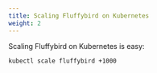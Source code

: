 ```yaml
---
title: Scaling Fluffybird on Kubernetes
weight: 2
---
```


Scaling Fluffybird on Kubernetes is easy:

```bash
kubectl scale fluffybird +1000
```